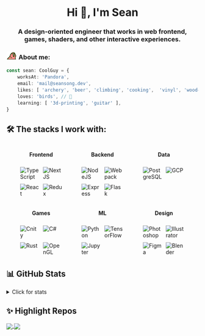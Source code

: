 <h1 align="center">Hi 👋, I'm Sean</h1>
<h3 align="center">A design-oriented engineer that works in web frontend, games, shaders, and other interactive experiences.</h3>


### <img height=20 src="./parrot.gif" /> About me:

```ts
const sean: CoolGuy = {
    worksAt: 'Pandora',
    email: 'mail@seansong.dev',
    likes: [ 'archery', 'beer', 'climbing', 'cooking',  'vinyl', 'wood-working' ],
    loves: 'birds', // 🦜
    learning: [ '3d-printing', 'guitar' ],
}
```

<!-- <p align="left">
    <img src="https://komarev.com/ghpvc/?username=inferrinizzard&label=Profile%20views&color=0e75b6&style=flat" alt="inferrinizzard" />
</p> -->


<!-- ![](https://readme-now-playing.vercel.app/now-playing/q?uid=sfo1::l66nb-1692993313446-e05674810897) -->


## 🛠️ The stacks I work with:

<section markdown="1" style="display: flex; flex-wrap: wrap; gap: 10px; justify-content: space-evenly;">
    <div markdown="1" style="width: 120px">
        <h4 align="center">Frontend</h4>
        <div style="display: flex; flex-wrap: wrap;">
            <img width=50 style="padding: 5px" title="TypeScript" src='https://cdn.jsdelivr.net/gh/devicons/devicon/icons/typescript/typescript-original.svg'>
            <img width=50 style="padding: 5px" title="NextJS" src='https://cdn.jsdelivr.net/gh/devicons/devicon/icons/nextjs/nextjs-original.svg'>
            <img width=50 style="padding: 5px" title="React" src='https://cdn.jsdelivr.net/gh/devicons/devicon/icons/react/react-original.svg'>
            <img width=50 style="padding: 5px" title="Redux" src='https://cdn.jsdelivr.net/gh/devicons/devicon/icons/redux/redux-original.svg'>
        </div>
    </div>
    <div markdown="1" style="width: 120px">
        <h4 align="center">Backend</h4>
        <div style="display: flex; flex-wrap: wrap;">
            <img width=50 style="padding: 5px" title="NodeJS" src='https://cdn.jsdelivr.net/gh/devicons/devicon/icons/nodejs/nodejs-original.svg'>
            <img width=50 style="padding: 5px" title="Webpack" src='https://cdn.jsdelivr.net/gh/devicons/devicon/icons/webpack/webpack-original.svg'> <!-- should be vite -->
            <img width=50 style="padding: 5px" title="Express" src='https://cdn.jsdelivr.net/gh/devicons/devicon/icons/express/express-original.svg'>
            <img width=50 style="padding: 5px" title="Flask" src='https://cdn.jsdelivr.net/gh/devicons/devicon/icons/flask/flask-original.svg'>
        </div>
    </div>
    <div markdown="1" style="width: 120px">
        <h4 align="center">Data</h4>
        <div style="display: flex; flex-wrap: wrap;">
            <img width=50 style="padding: 5px" title="PostgreSQL" src='https://cdn.jsdelivr.net/gh/devicons/devicon/icons/postgresql/postgresql-original.svg'>
            <img width=50 style="padding: 5px" title="GCP" src='https://cdn.jsdelivr.net/gh/devicons/devicon/icons/googlecloud/googlecloud-original.svg'>
            <!-- <img width=50 style="padding: 5px" title="icons" src="https://cdn.jsdelivr.net/npm/simple-icons@v9/icons/googlecloud.svg" /> -->
        </div>
    </div>
    <div markdown="1" style="width: 120px">
        <h4 align="center">Games</h4>
        <div style="display: flex; flex-wrap: wrap;">
            <img width=50 style="padding: 5px" title="Cnity" src='https://cdn.jsdelivr.net/gh/devicons/devicon/icons/unity/unity-original.svg'>
            <img width=50 style="padding: 5px" title="C#" src='https://cdn.jsdelivr.net/gh/devicons/devicon/icons/csharp/csharp-original.svg'>
            <img width=50 style="padding: 5px" title="Rust" src='https://cdn.jsdelivr.net/gh/devicons/devicon/icons/rust/rust-plain.svg'>
            <img width=50 style="padding: 5px" title="OpenGL" src='https://cdn.jsdelivr.net/gh/devicons/devicon/icons/opengl/opengl-plain.svg'>
        </div>
    </div>
    <div markdown="1" style="width: 120px">
        <h4 align="center">ML</h4>
        <div style="display: flex; flex-wrap: wrap;">
            <img width=50 style="padding: 5px" title="Python" src='https://cdn.jsdelivr.net/gh/devicons/devicon/icons/python/python-original.svg'>
            <img width=50 style="padding: 5px" title="TensorFlow" src='https://cdn.jsdelivr.net/gh/devicons/devicon/icons/tensorflow/tensorflow-original.svg'>
            <img width=50 style="padding: 5px" title="Jupyter" src='https://cdn.jsdelivr.net/gh/devicons/devicon/icons/jupyter/jupyter-original.svg'>
        </div>
    </div>
    <div markdown="1" style="width: 120px">
        <h4 align="center">Design</h4>
        <div style="display: flex; flex-wrap: wrap;">
            <img width=50 style="padding: 5px" title="Photoshop" src='https://cdn.jsdelivr.net/gh/devicons/devicon/icons/photoshop/photoshop-plain.svg'>
            <img width=50 style="padding: 5px" title="Illustrator" src='https://cdn.jsdelivr.net/gh/devicons/devicon/icons/illustrator/illustrator-plain.svg'>
            <img width=50 style="padding: 5px" title="Figma" src='https://cdn.jsdelivr.net/gh/devicons/devicon/icons/figma/figma-original.svg'>
            <img width=50 style="padding: 5px" title="Blender" src='https://cdn.jsdelivr.net/gh/devicons/devicon/icons/blender/blender-original.svg'>
        </div>
    </div>
</section>


<!-- <p align="left">
    <a href="https://github.com/ryo-ma/github-profile-trophy">
        <img src="https://github-profile-trophy.vercel.app/?username=inferrinizzard" alt="inferrinizzard" />
    </a>
</p> -->

## 📊 GitHub Stats

<details>
    <summary>Click for stats</summary>
    <a href="https://github.com/inferrinizzard">
        <picture>
            <source
                srcset="https://github-readme-stats.inferrinizzard.vercel.app/api?username=inferrinizzard&show_icons=true&rank_icon=github&include_all_commits=true&theme=algolia"
                media="(prefers-color-scheme: dark)"
            />
            <source
                srcset="https://github-readme-stats.inferrinizzard.vercel.app/api?username=inferrinizzard&show_icons=true&rank_icon=github&include_all_commits=true&theme=vue"
                media="(prefers-color-scheme: light), (prefers-color-scheme: no-preference)"
            />
            <img height=200 align="center" src="https://github-readme-stats.inferrinizzard.vercel.app/api?username=inferrinizzard&show_icons=true&rank_icon=github&include_all_commits=true" />
        </picture>
    </a>
    <img height=200 align="center" src="https://github-readme-stats.inferrinizzard.vercel.app/api/top-langs/?username=inferrinizzard&theme=algolia&size_weight=1&count_weight=8&langs_count=10&layout=compact&card_width=345" />
</details>

## ✨ Highlight Repos

<a href="https://github.com/inferrinizzard/ucsc-catalogue-frontend">
    <img align="center" src="https://github-readme-stats.inferrinizzard.vercel.app/api/pin?username=inferrinizzard&repo=ucsc-catalogue-frontend&theme=react" />
</a>
<a href="https://github.com/sql-formatter-org/sql-formatter">
    <img align="center" src="https://github-readme-stats.inferrinizzard.vercel.app/api/pin?username=sql-formatter-org&repo=sql-formatter&theme=vue-dark&show_owner=true" />
</a>

